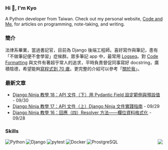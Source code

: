 ### Hi 👋, I'm Kyo

A Python developer from Taiwan.
Check out my personal website, [Code and Me](https://blog.kyomind.tw/), for articles on programming, note-taking, and writing.

### 簡介
法律系畢業，當過書記官，目前為 Django 後端工程師。喜好寫作與筆記，患有「不做筆記便不會學習」症候群。眾多筆記 app 中，最常用 [Logseq](https://blog.kyomind.tw/logseq/)。對 [Code Formatting](https://blog.kyomind.tw/tags/Code-Formatting/) 與文件有著超乎常人的追求，平時負責督促同事寫好 docstring，廣積陰德，希望能夠[寫程式到 70 歲](https://blog.kyomind.tw/weekly-review-02/)。更完整的介紹可以參考「[關於我](https://blog.kyomind.tw/about/)」。

### 最新文章
<!-- BLOG-POST-LIST:START -->
 - [Django Ninja 教學 18：API 文件（下）用 Pydantic Field 設定範例與預設值](https://blog.kyomind.tw/django-ninja-18/) - 09/30
 - [Django Ninja 教學 17：API 文件（上）Django Ninja 文件實踐指南](https://blog.kyomind.tw/django-ninja-17/) - 09/29
 - [Django Ninja 教學 16：回應（四）Resolver 方法——欄位資料格式化](https://blog.kyomind.tw/django-ninja-16/) - 09/28<!-- BLOG-POST-LIST:END -->

### Skills

![Python](https://img.shields.io/badge/Python-444?style=flat&logo=Python&logoColor=white)
![Django](https://img.shields.io/badge/Django-444?style=flat&logo=Django&logoColor=white)
![pytest](https://img.shields.io/badge/pytest-444?style=flat&logo=pytest&logoColor=white)
![Docker](https://img.shields.io/badge/Docker-444?style=flat&logo=Docker&logoColor=white)
![ProstgreSQL](https://img.shields.io/badge/PostgreSQL-444?style=flat&logo=PostgreSQL&logoColor=white)
<img align="right" src="https://komarev.com/ghpvc/?username=kyomind">
